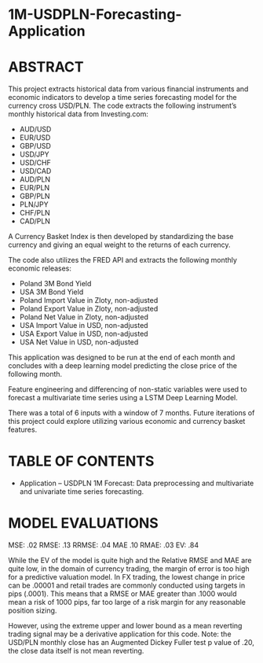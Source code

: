 # 1M-USDPLN-Forecasting-Application

# ABSTRACT

This project extracts historical data from various financial instruments and economic indicators to develop a time series forecasting model for the currency cross USD/PLN. The code extracts the following instrument’s monthly historical data from Investing.com:
-	AUD/USD
-	EUR/USD
-	GBP/USD
-	USD/JPY
-	USD/CHF
-	USD/CAD
-	AUD/PLN
-	EUR/PLN
-	GBP/PLN
-	PLN/JPY
-	CHF/PLN
-	CAD/PLN 

A Currency Basket Index is then developed by standardizing the base currency and giving an equal weight to the returns of each currency.

The code also utilizes the FRED API and extracts the following monthly economic releases:
-	Poland 3M Bond Yield
-	USA 3M Bond Yield
-	Poland Import Value in Zloty, non-adjusted
-	Poland Export Value in Zloty, non-adjusted
-	Poland Net Value in Zloty, non-adjusted
-	USA Import Value in USD, non-adjusted
-	USA Export Value in USD, non-adjusted
-	USA Net Value in USD, non-adjusted

This application was designed to be run at the end of each month and concludes with a deep learning model predicting the close price of the following month.

Feature engineering and differencing of non-static variables were used to forecast a multivariate time series using a LSTM Deep Learning Model.

There was a total of 6 inputs with a window of 7 months. Future iterations of this project could explore utilizing various economic and currency basket features.

# TABLE OF CONTENTS

- Application – USDPLN 1M Forecast: Data preprocessing and multivariate and univariate time series forecasting.

# MODEL EVALUATIONS
MSE: .02
RMSE: .13
RRMSE: .04
MAE .10
RMAE: .03
EV: .84


While the EV of the model is quite high and the Relative RMSE and MAE are quite low, in the domain of currency trading, the margin of error is too high for a predictive valuation model. In FX trading, the lowest change in price can be .00001 and retail trades are commonly conducted using targets in pips (.0001). This means that a RMSE or MAE greater than .1000 would mean a risk of 1000 pips, far too large of a risk margin for any reasonable position sizing.

However, using the extreme upper and lower bound as a mean reverting trading signal may be a derivative application for this code. Note: the USD/PLN monthly close has an Augmented Dickey Fuller test p value of .20, the close data itself is not mean reverting. 
